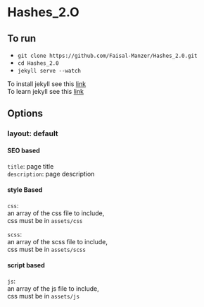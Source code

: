 # Hashes_2.O

## To run
- `git clone https://github.com/Faisal-Manzer/Hashes_2.0.git`
- `cd Hashes_2.0`
- `jekyll serve --watch`

To install jekyll see this [link](https://jekyllrb.com/docs/installation/)  
To learn jekyll see this [link](https://jekyllrb.com/)

## Options
### layout: default

#### SEO based
`title`: page title  
`description`: page description

#### style Based
`css`:  
an array of the css file to include,  
css must be in `assets/css`

`scss`:  
an array of the scss file to include,  
css must be in `assets/scss`


#### script based
`js`:  
an array of the js file to include,  
css must be in `assets/js`
